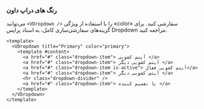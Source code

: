 ### رنگ های دراپ داون

می‌توانید `<VDropdown />` را با استفاده از ویژگی «color» سفارشی کنید.
برای گزینه‌های سفارشی‌سازی کامل، به اسناد پراپس Dropdown مراجعه کنید.

<!--code-->

```vue
<template>
  <VDropdown title="Primary" color="primary">
    <template #content>
      <a href="#" class="dropdown-item"> آیتم کشویی </a>
      <a href="#" class="dropdown-item"> آیتم کشویی دیگر </a>
      <a href="#" class="dropdown-item is-active"> آیتم کشویی فعال</a>
      <a href="#" class="dropdown-item"> آیتم کشویی دیگر </a>
      <hr class="dropdown-divider" />
      <a href="#" class="dropdown-item"> با تقسیم کننده </a>
    </template>
  </VDropdown>
</template>
```

<!--/code-->

<!--example-->

<div class="field is-grouped">
  <div class="control">
    <VDropdown title="Primary" color="primary">
      <template #content>
        <a href="#" class="dropdown-item"> آیتم کشویی </a>
        <a href="#" class="dropdown-item"> آیتم کشویی دیگر </a>
        <a href="#" class="dropdown-item is-active"> آیتم کشویی فعال</a>
        <a href="#" class="dropdown-item"> آیتم کشویی دیگر </a>
        <hr class="dropdown-divider" />
        <a href="#" class="dropdown-item"> با تقسیم کننده </a>
      </template>
    </VDropdown>
  </div>

  <div class="control">
    <VDropdown title="Danger" color="danger">
      <template #content>
        <a href="#" class="dropdown-item"> آیتم کشویی </a>
        <a href="#" class="dropdown-item"> آیتم کشویی دیگر </a>
        <a href="#" class="dropdown-item is-active"> آیتم کشویی فعال</a>
        <a href="#" class="dropdown-item"> آیتم کشویی دیگر </a>
        <hr class="dropdown-divider" />
        <a href="#" class="dropdown-item"> با تقسیم کننده </a>
      </template>
    </VDropdown>
  </div>

  <div class="control">
    <VDropdown title="Warning" color="warning">
      <template #content>
        <a href="#" class="dropdown-item"> آیتم کشویی </a>
        <a href="#" class="dropdown-item"> آیتم کشویی دیگر </a>
        <a href="#" class="dropdown-item is-active"> آیتم کشویی فعال</a>
        <a href="#" class="dropdown-item"> آیتم کشویی دیگر </a>
        <hr class="dropdown-divider" />
        <a href="#" class="dropdown-item"> با تقسیم کننده </a>
      </template>
    </VDropdown>
  </div>

  <div class="control">
    <VDropdown title="Info" color="info">
      <template #content>
        <a href="#" class="dropdown-item"> آیتم کشویی </a>
        <a href="#" class="dropdown-item"> آیتم کشویی دیگر </a>
        <a href="#" class="dropdown-item is-active"> آیتم کشویی فعال</a>
        <a href="#" class="dropdown-item"> آیتم کشویی دیگر </a>
        <hr class="dropdown-divider" />
        <a href="#" class="dropdown-item"> با تقسیم کننده </a>
      </template>
    </VDropdown>
  </div>

  <div class="control">
    <VDropdown title="Success" color="success">
      <template #content>
        <a href="#" class="dropdown-item"> آیتم کشویی </a>
        <a href="#" class="dropdown-item"> آیتم کشویی دیگر </a>
        <a href="#" class="dropdown-item is-active"> آیتم کشویی فعال</a>
        <a href="#" class="dropdown-item"> آیتم کشویی دیگر </a>
        <hr class="dropdown-divider" />
        <a href="#" class="dropdown-item"> با تقسیم کننده </a>
      </template>
    </VDropdown>
  </div>
</div>

<!--/example-->
